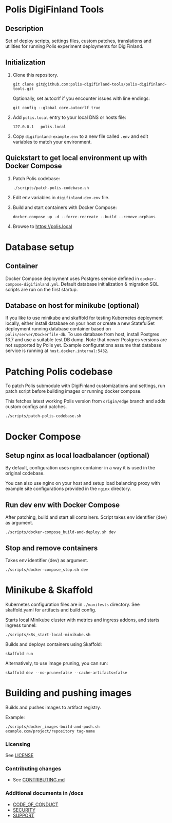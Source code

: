 # Polis DigiFinland Tools

## Description
Set of deploy scripts, settings files, custom patches, translations and utilities for running Polis experiment deployments for DigiFinland.

## Initialization


1. Clone this repository.

    ```
    git clone git@github.com:polis-digifinland-tools/polis-digifinland-tools.git
    ```

    Optionally, set autocrlf if you encounter issues with line endings:

    ```
    git config --global core.autocrlf true
    ```

2. Add `polis.local` entry to your local DNS or hosts file:
    ```
    127.0.0.1 	polis.local
    ```

4. Copy `digifinland-example.env` to a new file called `.env` and edit variables to match your environment.

## Quickstart to get local environment up with Docker Compose

1. Patch Polis codebase:
    ```
    ./scripts/patch-polis-codebase.sh
    ```
2. Edit env variables in `digifinland-dev.env` file.

3. Build and start containers with Docker Compose:
    ```
    docker-compose up -d --force-recreate --build --remove-orphans
    ```
4. Browse to https://polis.local


# Database setup

## Container

Docker Compose deployment uses Postgres service defined in `docker-compose-digifinland.yml`. Default database initialization & migration SQL scripts are run on the first startup. 

## Database on host for minikube (optional)

If you like to use minikube and skaffold for testing Kubernetes deployment locally, either install database on your host or create a new StatefulSet deployment running database container based on `polis/server/Dockerfile-db`.
To use database from host, install Postgres 13.7 and use a suitable test DB dump. Note that newer Postgres versions are not supported by Polis yet.
Example configurations assume that database service is running at `host.docker.internal:5432`.

# Patching Polis codebase

To patch Polis submodule with DigiFinland customizations and settings, run patch script before building images or running docker compose.

This fetches latest working Polis version from `origin/edge` branch and adds custom configs and patches. 

```
./scripts/patch-polis-codebase.sh
```

# Docker Compose

## Setup nginx as local loadbalancer (optional)

By default, configuration uses nginx container in a way it is used in the original codebase.

You can also use nginx on your host and setup load balancing proxy with example site configurations provided in the `nginx` directory.

## Run dev env with Docker Compose

After patching, build and start all containers.
Script takes env identifier (dev) as argument. 

```
./scripts/docker-compose_build-and-deploy.sh dev
```

## Stop and remove containers

Takes env identifier (dev) as argument. 
```
./scripts/docker-compose_stop.sh dev
```

# Minikube & Skaffold

Kubernetes configuration files are in `./manifests` directory.
See skaffold.yaml for artifacts and build config.

Starts local Minikube cluster with metrics and ingress addons, and starts ingress tunnel:
```
./scripts/k8s_start-local-minikube.sh
```

Builds and deploys containers using Skaffold:
```
skaffold run
```

Alternatively, to use image pruning, you can run:
```
skaffold dev --no-prune=false --cache-artifacts=false
```

# Building and pushing images

Builds and pushes images to artifact registry.

Example:
```
./scripts/docker_images-build-and-push.sh example.com/project/repository tag-name
```

### Licensing
See [LICENSE](./LICENSE.md)

### Contributing changes
* See [CONTRIBUTING.md](docs/CONTRIBUTING.md)

### Additional documents in /docs
* [CODE_OF_CONDUCT](docs/CODE_OF_CONDUCT.md)
* [SECURITY](docs/SECURITY.md)
* [SUPPORT](docs/SUPPORT.md)

